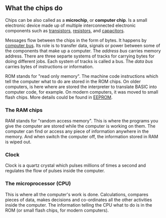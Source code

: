 ## What the chips do
Chips can be also called as a **microchip**, or **computer chip**. Is a small electronic device made up of multiple interconnected electronic components such as [transistors](https://en.wikipedia.org/wiki/Transistor "Transistor"), [resistors](https://en.wikipedia.org/wiki/Resistor "Resistor"), and [capacitors](https://en.wikipedia.org/wiki/Capacitor "Capacitor").

Messages flow between the chips in the form of bytes. It happens by [computer bus](https://simple.wikipedia.org/wiki/Computer_bus). Its role is to transfer data, signals or power between some of the components that make up a computer. The *address bus* carries memory address. There are three separte systems of tracks for carrying bytes for doing different jobs. Each system of tracks is called a bus. The *data bus* carries bytes of instructions or information.

ROM stands for "read only memory". The machine code instructions which tell the computer what to do are stored in the ROM chips. On older computers, is here where are stored the interpreter to translate BASIC into computer code, for example. On modern computers, it was moved to small flash chips. More details could be found in [EEPROM](https://en.wikipedia.org/wiki/EEPROM).

### The RAM chips
RAM stands for "random access memory". This is where the programs you give the computer are stored while the computer is working on them. The computer can find or access any piece of information anywhere in the memory. And when switch the computer off, the information stored in RAM is wiped out.

### Clock
Clock is a quartz crystal which pulses millions of times a second and regulates the flow of pulses inside the computer.

### The microprocessor (CPU)
This is where all the computer's work is done. Calculations, compares pieces of data, makes decisions and co-ordinates all the other activities inside the computer. The information telling the CPU what to do is in the ROM (or small flash chips, for modern computers).